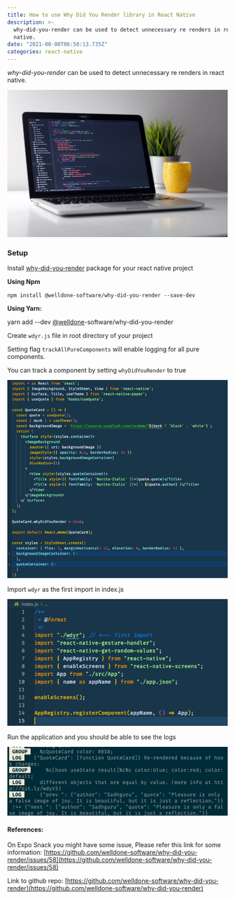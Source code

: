 ```yaml
---
title: How to use Why Did You Render library in React Native
description: >-
  why-did-you-render can be used to detect unnecessary re renders in react
  native.
date: "2021-08-08T06:50:13.735Z"
categories: react-native
---
```


_why-did-you-render_ can be used to detect unnecessary re renders in react native.

![](./img/1__WhR0GNM__wrfEawQ4HfU2ZQ.jpeg)

### Setup

Install [why-did-you-render](https://github.com/welldone-software/why-did-you-render) package for your react native project

**Using Npm**

```
npm install @welldone-software/why-did-you-render --save-dev
```

**Using Yarn:**

yarn add --dev [@welldone](http://twitter.com/welldone "Twitter profile for @welldone")\-software/why-did-you-render

Create `wdyr.js` file in root directory of your project

Setting flag `trackAllPureComponents` will enable logging for all pure components.

You can track a component by setting `whyDidYouRender` to true

![](./img/1__4evAFZ5JpCQco3iibdkeXQ.png)

Import `wdyr` as the first import in index.js

![](./img/1____LIu6rbQpiJvMbpj8C8RXA.png)

Run the application and you should be able to see the logs

![](./img/1__nA3n6X__jp8CuSoDywDCLhg.png)

#### References:

On Expo Snack you might have some issue, Please refer this link for some information: [https://github.com/welldone-software/why-did-you-render/issues/58](https://github.com/welldone-software/why-did-you-render/issues/58)

Link to github repo: [https://github.com/welldone-software/why-did-you-render](https://github.com/welldone-software/why-did-you-render)
